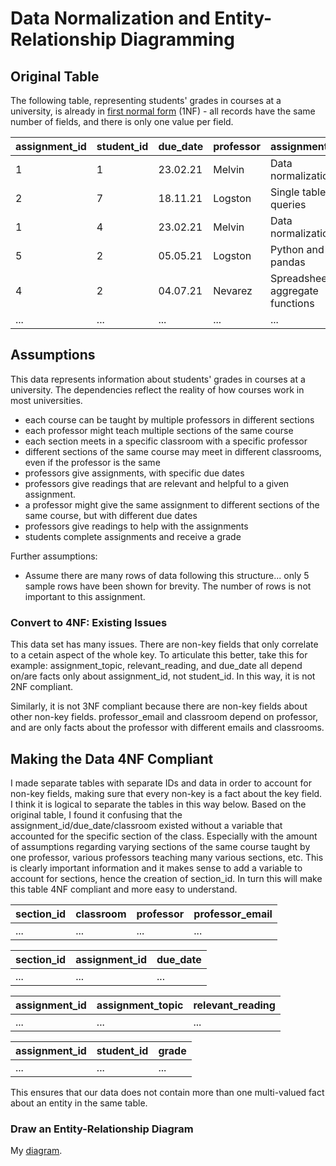 # Data Normalization and Entity-Relationship Diagramming

## Original Table
The following table, representing students' grades in courses at a university, is already in [first normal form](https://knowledge.kitchen/A_Simple_Guide_to_Five_Normal_Forms_in_Relational_Database_Theory#FIRST_NORMAL_FORM) (1NF) - all records have the same number of fields, and there is only one value per field.

| assignment_id | student_id | due_date | professor | assignment_topic                | classroom | grade | relevant_reading    | professor_email   |
| :------------ | :--------- | :------- | :-------- | :------------------------------ | :-------- | :---- | :------------------ | :---------------- |
| 1             | 1          | 23.02.21 | Melvin    | Data normalization              | WWH 101   | 80    | Deumlich Chapter 3  | l.melvin@foo.edu  |
| 2             | 7          | 18.11.21 | Logston   | Single table queries            | 60FA 314  | 25    | Dümmlers Chapter 11 | e.logston@foo.edu |
| 1             | 4          | 23.02.21 | Melvin    | Data normalization              | WWH 101   | 75    | Deumlich Chapter 3  | l.melvin@foo.edu  |
| 5             | 2          | 05.05.21 | Logston   | Python and pandas               | 60FA 314  | 92    | Dümmlers Chapter 14 | e.logston@foo.edu |
| 4             | 2          | 04.07.21 | Nevarez   | Spreadsheet aggregate functions | WWH 201   | 65    | Zehnder Page 87     | i.nevarez@foo.edu |
| ...           | ...        | ...      | ...       | ...                             | ...       | ...   | ...                 | ...               |

## Assumptions

This data represents information about students' grades in courses at a university. The dependencies reflect the reality of how courses work in most universities.

- each course can be taught by multiple professors in different sections
- each professor might teach multiple sections of the same course
- each section meets in a specific classroom with a specific professor
- different sections of the same course may meet in different classrooms, even if the professor is the same
- professors give assignments, with specific due dates
- professors give readings that are relevant and helpful to a given assignment.
- a professor might give the same assignment to different sections of the same course, but with different due dates
- professors give readings to help with the assignments
- students complete assignments and receive a grade

Further assumptions:

- Assume there are many rows of data following this structure... only 5 sample rows have been shown for brevity. The number of rows is not important to this assignment.


### Convert to 4NF: Existing Issues

This data set has many issues. There are non-key fields that only correlate to a cetain aspect of the whole key. To articulate this better, take this for example: assignment_topic, relevant_reading, and due_date all depend on/are facts only about assignment_id, not student_id. In this way, it is not 2NF compliant.

Similarly, it is not 3NF compliant because there are non-key fields about other non-key fields. professor_email and classroom depend on professor, and are only facts about the professor with different emails and classrooms.


## Making the Data 4NF Compliant

I made separate tables with separate IDs and data in order to account for non-key fields, making sure that every non-key is a fact about the key field. I think it is logical to separate the tables in this way below. Based on the original table, I found it confusing that the assignment_id/due_date/classroom existed without a variable that accounted for the specific section of the class. Especially with the amount of assumptions regarding varying sections of the same course taught by one professor, various professors teaching many various sections, etc. This is clearly important information and it makes sense to add a variable to account for sections, hence the creation of section_id. In turn this will make this table 4NF compliant and more easy to understand.

| section_id   | classroom   | professor      | professor_email |
| :------------ | :--------- | :-----         | :---------      |
| ...          | ...        | ...            | ...            |

| section_id   | assignment_id | due_date |
| :------------ | :--------- | :----- |
| ...          | ...        | ...     |


| assignment_id   | assignment_topic | relevant_reading |
| :------------ | :--------- | :----- |
| ...          | ...        | ...               |

| assignment_id | student_id | grade |
| :------------ | :--------- | :----- |
| ...          | ...        | ...   |





This ensures that our data does not contain more than one multi-valued fact about an entity in the same table.



### Draw an Entity-Relationship Diagram

 My [diagram](./images/diagram.svg).

